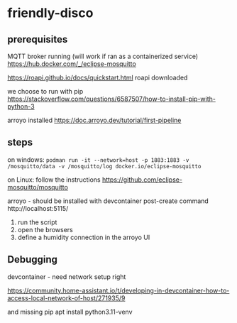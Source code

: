 # friendly-disco

## prerequisites

MQTT broker running (will work if ran as a containerized service)
https://hub.docker.com/_/eclipse-mosquitto

https://roapi.github.io/docs/quickstart.html
roapi downloaded

we choose to run with pip
https://stackoverflow.com/questions/6587507/how-to-install-pip-with-python-3

arroyo installed
https://doc.arroyo.dev/tutorial/first-pipeline

## steps

on windows:
`podman run -it --network=host -p 1883:1883 -v /mosquitto/data -v /mosquitto/log docker.io/eclipse-mosquitto`

on Linux: follow the instructions
https://github.com/eclipse-mosquitto/mosquitto


arroyo - should be installed with devcontainer post-create command
http://localhost:5115/


1. run the script
2. open the browsers
3. define a humidity connection in the arroyo UI


## Debugging

devcontainer - need network setup right

https://community.home-assistant.io/t/developing-in-devcontainer-how-to-access-local-network-of-host/271935/9
    
and missing pip
    apt install python3.11-venv